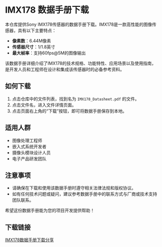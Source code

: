 # IMX178 数据手册下载

本仓库提供Sony IMX178传感器的数据手册下载。IMX178是一款高性能的图像传感器，具有以下主要特点：

- **像素数**：6.44M像素
- **传感器尺寸**：1/1.8英寸
- **最大帧率**：支持60fps@5M的图像输出

该数据手册详细介绍了IMX178的技术规格、功能特性、应用场景以及使用指南，是开发人员和工程师在设计和集成该传感器时的必备参考资料。

## 如何下载

1. 点击仓库中的文件列表，找到名为 `IMX178_Datasheet.pdf` 的文件。
2. 点击文件名，进入文件详情页面。
3. 点击页面右上角的“下载”按钮，即可将数据手册保存到本地。

## 适用人群

- 图像处理工程师
- 嵌入式系统开发者
- 摄像头模块设计人员
- 电子产品研发团队

## 注意事项

- 请确保在下载和使用该数据手册时遵守相关法律法规和版权协议。
- 如有任何技术问题或疑问，建议参考数据手册中的联系方式与厂商或技术支持团队联系。

希望这份数据手册能为您的项目开发提供帮助！

## 下载链接

[IMX178数据手册下载分享](https://pan.quark.cn/s/b1730e2e545c)